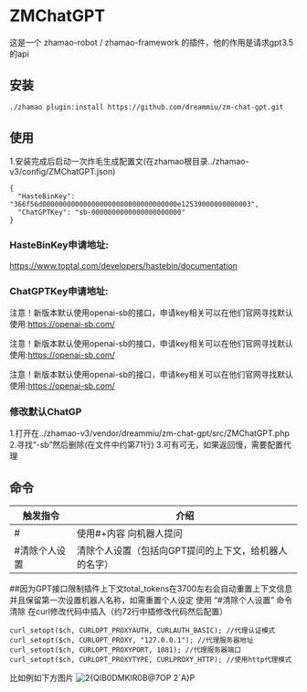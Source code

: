 # ZMChatGPT

这是一个 zhamao-robot / zhamao-framework 的插件，他的作用是请求gpt3.5的api

## 安装

```bash
./zhamao plugin:install https://github.com/dreammiu/zm-chat-gpt.git
```

## 使用

1.安装完成后启动一次炸毛生成配置文(在zhamao根目录../zhamao-v3/config/ZMChatGPT.json)

```config
{
  "HasteBinKey": "366f56d000000000000000000000000000000000e12539000000000003",
  "ChatGPTKey": "sb-0000000000000000000000"
}
```

### HasteBinKey申请地址:

https://www.toptal.com/developers/hastebin/documentation

### ChatGPTKey申请地址:

注意！新版本默认使用openai-sb的接口，申请key相关可以在他们官网寻找默认使用:https://openai-sb.com/

注意！新版本默认使用openai-sb的接口，申请key相关可以在他们官网寻找默认使用:https://openai-sb.com/

注意！新版本默认使用openai-sb的接口，申请key相关可以在他们官网寻找默认使用:https://openai-sb.com/

### 修改默认ChatGP

1.打开在../zhamao-v3/vendor/dreammiu/zm-chat-gpt/src/ZMChatGPT.php
2.寻找“-sb”然后删除(在文件中约第71行)
3.可有可无，如果返回慢，需要配置代理

## 命令

| 触发指令    | 介绍                           |
|---------|------------------------------|
| #       | 使用#+内容 向机器人提问                |
| #清除个人设置 | 清除个人设置（包括向GPT提问的上下文，给机器人的名字） |

##因为GPT接口限制插件上下文total_tokens在3700左右会自动重置上下文信息并且保留第一次设置机器人名称，如需重置个人设定 使用
“#清除个人设置” 命令清除
在curl修改代码中插入（约72行中插修改代码然后配置）

``` httpProRT
curl_setopt($ch, CURLOPT_PROXYAUTH, CURLAUTH_BASIC); //代理认证模式
curl_setopt($ch, CURLOPT_PROXY, "127.0.0.1"); //代理服务器地址
curl_setopt($ch, CURLOPT_PROXYPORT, 1081); //代理服务器端口
curl_setopt($ch, CURLOPT_PROXYTYPE, CURLPROXY_HTTP); //使用http代理模式
```

比如例如下方图片
![2{QIB0DMKIR0B@7OP 2`A}P](https://user-images.githubusercontent.com/30835281/224357757-c7db810e-6959-4ae9-8987-eba6af201bd9.jpg)
